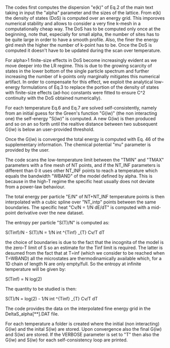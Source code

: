 The codes first computes the dispersion "e(k)" of Eq.2 of the main text taking in input the "alpha" parameter and the sizes of the lattice. From e(k) the density of states (DoS) is computed over an energy grid. This imporoves numerical stability and allows to consider a very fine k-mesh in a computationally cheap way. The DoS has to be computed only once at the beginning, note that, especially for small alpha, the number of sites has to be quite large in order to have a smooth profile. Also, the finer the energy gird mesh the higher the number of k-point has to be. Once the DoS is computed it doesn't have to be updated during the scan over temperature. 

For alpha>1 finite-size effects in DoS become increasingly evident as we move deeper into the LR regime. This is due to the growing scarcity of states in the lower bottom of the single particle spectrum and further increasing the number of k-points only marginally mitigates this numerical artifact. In order to compensate for this effect, we exploit the analytical low-energy formulations of Eq.3 to replace the portion of the density of states with finite-size effects (ad-hoc constants were fitted to ensure C^2 continuity with the DoS obtained numerically).

For each temperature Eq.6 and Eq.7 are solved self-consistently, namely from an initial guess for the Green's function "G(iw)" (the non interacting one) the self-energy "S(iw)" is computed. A new G(iw) is then produced and so on an so forth until the realtive distance between two subsequent G(iw) is below an user-provided threshold.

Once the G(iw) is converged the total energy is computed with Eq. 46 of the supplementary information. The chemical potential "mu" parameter is provided by the user.

The code scans the low-temperature limit between the "TMIN" and "TMAX" parameters with a fine mesh of NT points, and if the NT_INF parameters is different than 0 it uses other NT_INF points to reach a temperature which equals the bandwidth "WBAND" of the model defined by alpha. This is because in the high-T regime the specific heat usually does not deviate from a power-law behaviour.

The total energy per particle "E/N" of NT+NT_INF temperature points is then interpolated with a cubic spline over "NT_intp" points between the same boundaries. The specific heat "Cv/N = 1/N dE/dT" is computed with a mid-point derivative over the new dataset.

The entropy per particle "S(T)/N" is computed as: 

S(Tinf)/N - S(T)/N = 1/N int ^{Tinf} _{T}  Cv/T dT

the choice of boundaries is due to the fact that the incognita of the model is the zero-T limit of S so an estimate for the Tinf limit is required. The latter is desumed from the fact that at T=inf (which we consider to be reached when T=WBAND) all the microstates are thermodinamically available which, for a 1D chain of length N are only empty/full. So the entropy at infinite temperature will be given by:

S(Tinf) = N log(2)

The quantity to be studied is then:

S(T)/N = log(2) -  1/N int ^{Tinf} _{T}  Cv/T dT

The code provides the data on the interpolated fine energy grid in the DeltaS_alpha[**].DAT file.

For each temperature a folder is created where the initial (non interacting) G(iw) and the inital S(iw) are stored. Upon convergence also the final G(iw) and S(iw) are stored. If the VERBOSE parameter is set to "T" then also the G(iw) and S(iw) for each self-consistency loop are printed.



